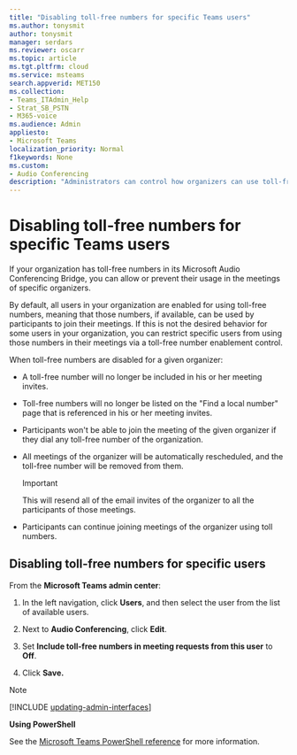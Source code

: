 ```yaml
---
title: "Disabling toll-free numbers for specific Teams users"
ms.author: tonysmit
author: tonysmit
manager: serdars
ms.reviewer: oscarr
ms.topic: article
ms.tgt.pltfrm: cloud
ms.service: msteams
search.appverid: MET150
ms.collection: 
- Teams_ITAdmin_Help
- Strat_SB_PSTN
- M365-voice
ms.audience: Admin
appliesto:
- Microsoft Teams
localization_priority: Normal
f1keywords: None
ms.custom:
- Audio Conferencing
description: "Administrators can control how organizers can use toll-free numbers for their meetings." 
---
```


# Disabling toll-free numbers for specific Teams users

If your organization has toll-free numbers in its Microsoft Audio Conferencing Bridge, you can allow or prevent their usage in the meetings of specific organizers.  

By default, all users in your organization are enabled for using toll-free numbers, meaning that those numbers, if available, can be used by participants to join their meetings. If this is not the desired behavior for some users in your organization, you can restrict specific users from using those numbers in their meetings via a toll-free number enablement control. 

When toll-free numbers are disabled for a given organizer: 
 - A toll-free number will no longer be included in his or her meeting invites. 
 - Toll-free numbers will no longer be listed on the "Find a local number" page that is referenced in his or her meeting invites. 
 - Participants won't be able to join the meeting of the given organizer if they dial any toll-free number of the organization. 
 - All meetings of the organizer will be automatically rescheduled, and the toll-free number will be removed from them.  

    > [!IMPORTANT]
    > This will resend all of the email invites of the organizer to all the participants of those meetings. 

 - Participants can continue joining meetings of the organizer using toll numbers. 

## Disabling toll-free numbers for specific users 

From the **Microsoft Teams admin center**:

1. In the left navigation, click **Users**, and then select the user from the list of available users.

2. Next to **Audio Conferencing**, click **Edit**.

3. Set **Include toll-free numbers in meeting requests from this user** to **Off**. 

4. Click **Save.** 

 
> [!Note]
> [!INCLUDE [updating-admin-interfaces](includes/updating-admin-interfaces.md)]
 
**Using PowerShell**  

See the [Microsoft Teams PowerShell reference](https://docs.microsoft.com/powershell/module/teams/?view=teams-ps) for more information.
